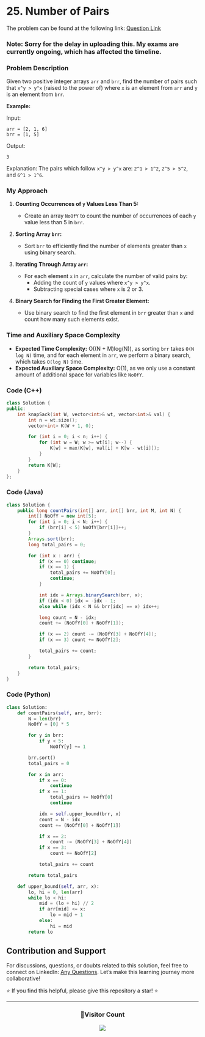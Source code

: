 # <b>25. Number of Pairs</b>

The problem can be found at the following link: [Question Link](https://www.geeksforgeeks.org/problems/number-of-pairs-1587115620/1)

### Note: Sorry for the delay in uploading this. My exams are currently ongoing, which has affected the timeline.

### Problem Description

Given two positive integer arrays `arr` and `brr`, find the number of pairs such that `x^y > y^x` (raised to the power of) where `x` is an element from `arr` and `y` is an element from `brr`.

**Example:**

Input:

```
arr = [2, 1, 6]
brr = [1, 5]
```

Output:

```
3
```

Explanation: The pairs which follow `x^y > y^x` are: `2^1 > 1^2`, `2^5 > 5^2`, and `6^1 > 1^6`.

### My Approach

1. **Counting Occurrences of `y` Values Less Than 5:**

   - Create an array `NoOfY` to count the number of occurrences of each `y` value less than 5 in `brr`.

2. **Sorting Array `brr`:**

   - Sort `brr` to efficiently find the number of elements greater than `x` using binary search.

3. **Iterating Through Array `arr`:**

   - For each element `x` in `arr`, calculate the number of valid pairs by:
     - Adding the count of `y` values where `x^y > y^x`.
     - Subtracting special cases where `x` is 2 or 3.

4. **Binary Search for Finding the First Greater Element:**
   - Use binary search to find the first element in `brr` greater than `x` and count how many such elements exist.

### Time and Auxiliary Space Complexity

- **Expected Time Complexity:** O((N + M)log(N)), as sorting `brr` takes `O(N log N)` time, and for each element in `arr`, we perform a binary search, which takes `O(log N)` time.
- **Expected Auxiliary Space Complexity:** O(1), as we only use a constant amount of additional space for variables like `NoOfY`.

### Code (C++)

```cpp
class Solution {
public:
    int knapSack(int W, vector<int>& wt, vector<int>& val) {
        int n = wt.size();
        vector<int> K(W + 1, 0);

        for (int i = 0; i < n; i++) {
            for (int w = W; w >= wt[i]; w--) {
                K[w] = max(K[w], val[i] + K[w - wt[i]]);
            }
        }
        return K[W];
    }
};
```

### Code (Java)

```java
class Solution {
    public long countPairs(int[] arr, int[] brr, int M, int N) {
        int[] NoOfY = new int[5];
        for (int i = 0; i < N; i++) {
            if (brr[i] < 5) NoOfY[brr[i]]++;
        }
        Arrays.sort(brr);
        long total_pairs = 0;

        for (int x : arr) {
            if (x == 0) continue;
            if (x == 1) {
                total_pairs += NoOfY[0];
                continue;
            }

            int idx = Arrays.binarySearch(brr, x);
            if (idx < 0) idx = -idx - 1;
            else while (idx < N && brr[idx] == x) idx++;

            long count = N - idx;
            count += (NoOfY[0] + NoOfY[1]);

            if (x == 2) count -= (NoOfY[3] + NoOfY[4]);
            if (x == 3) count += NoOfY[2];

            total_pairs += count;
        }

        return total_pairs;
    }
}
```

### Code (Python)

```python
class Solution:
    def countPairs(self, arr, brr):
        N = len(brr)
        NoOfY = [0] * 5

        for y in brr:
            if y < 5:
                NoOfY[y] += 1

        brr.sort()
        total_pairs = 0

        for x in arr:
            if x == 0:
                continue
            if x == 1:
                total_pairs += NoOfY[0]
                continue

            idx = self.upper_bound(brr, x)
            count = N - idx
            count += (NoOfY[0] + NoOfY[1])

            if x == 2:
                count -= (NoOfY[3] + NoOfY[4])
            if x == 3:
                count += NoOfY[2]

            total_pairs += count

        return total_pairs

    def upper_bound(self, arr, x):
        lo, hi = 0, len(arr)
        while lo < hi:
            mid = (lo + hi) // 2
            if arr[mid] <= x:
                lo = mid + 1
            else:
                hi = mid
        return lo
```

## Contribution and Support

For discussions, questions, or doubts related to this solution, feel free to connect on LinkedIn: [Any Questions](https://www.linkedin.com/in/patel-hetkumar-sandipbhai-8b110525a/). Let’s make this learning journey more collaborative!

⭐ If you find this helpful, please give this repository a star! ⭐

---

<div align="center">
  <h3><b>📍Visitor Count</b></h3>
</div>

<p align="center">
  <img src="https://profile-counter.glitch.me/Hunterdii/count.svg" />
</p>
